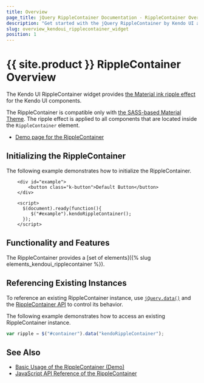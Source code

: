 ```yaml
---
title: Overview
page_title: jQuery RippleContainer Documentation - RippleContainer Overview
description: "Get started with the jQuery RippleContainer by Kendo UI and learn how to create, initialize, and enable the widget."
slug: overview_kendoui_ripplecontainer_widget
position: 1
---
```


# {{ site.product }} RippleContainer Overview

The Kendo UI RippleContainer widget provides [the Material ink ripple effect](https://material.io/design/motion/choreography.html#sequencing) for the Kendo UI components.

The RippleContainer is compatible only with [the SASS-based Material Theme](https://docs.telerik.com/kendo-ui/styles-and-layout/sass-themes). The ripple effect is applied to all components that are located inside the `RippleContainer` element.

* [Demo page for the RippleContainer](https://demos.telerik.com/kendo-ui/ripplecontainer/index)

## Initializing the RippleContainer

The following example demonstrates how to initialize the RippleContainer.

```dojo
    <div id="example">
        <button class="k-button">Default Button</button>
    </div>

    <script>
      $(document).ready(function(){
         $("#example").kendoRippleContainer();
      });
    </script>
```

## Functionality and Features

The RippleContainer provides a [set of elements]({% slug elements_kendoui_ripplecontainer %}).

## Referencing Existing Instances

To reference an existing RippleContainer instance, use [`jQuery.data()`](https://api.jquery.com/jQuery.data/) and the [RippleContainer API](/api/web/ripplecontainer) to control its behavior.

The following example demonstrates how to access an existing RippleContainer instance.

```js
var ripple = $("#container").data("kendoRippleContainer");
```

## See Also

* [Basic Usage of the RippleContainer (Demo)](https://demos.telerik.com/kendo-ui/ripplecontainer/index)
* [JavaScript API Reference of the RippleContainer](/api/javascript/ui/ripplecontainer)
